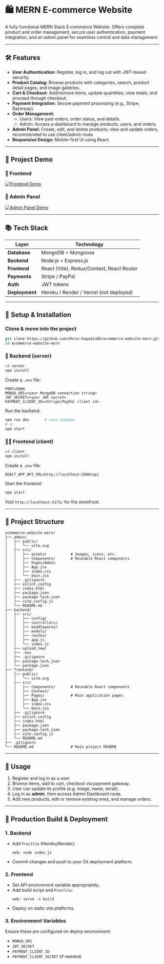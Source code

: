 # 🛍️ MERN E‑commerce Website 

A fully functional MERN Stack E‑commerce Website. Offers complete product and order management, secure user authentication, payment integration, and an admin panel for seamless control and data management.

---

## 🛠 Features

- **User Authentication:** Register, log in, and log out with JWT-based security.
- **Product Catalog:** Browse products with categories, search, product detail pages, and image galleries.
- **Cart & Checkout:** Add/remove items, update quantities, view totals, and proceed through checkout.
- **Payment Integration:** Secure payment processing (e.g., Stripe, Razorpay).
- **Order Management:**
  - Users: View past orders, order status, and details.
  - Admin: Access a dashboard to manage products, users, and orders.
- **Admin Panel:** Create, edit, and delete products; view and update orders, recommended to use client/admin route.
- **Responsive Design:** Mobile-first UI using React.

---

## 🎥 Project Demo

### 🔹 Frontend
[![Frontend Demo](https://img.icons8.com/clouds/100/000000/video-playlist.png)](https://res.cloudinary.com/drm14e8mg/video/upload/v1752845861/Frontend_ce9wpa.mp4)

### 🔹 Admin Panel
[![Admin Panel Demo](https://img.icons8.com/clouds/100/000000/video-playlist.png)](https://res.cloudinary.com/drm14e8mg/video/upload/v1752846246/Admin_Panel_xj81zw.mp4)

---

## 📚 Tech Stack

| Layer        | Technology                          |
|--------------|-------------------------------------|
| **Database** | MongoDB + Mongoose                  |
| **Backend**  | Node.js + Express.js                |
| **Frontend** | React (Vite), Redux/Context, React Router |
| **Payments** | Stripe / PayPal                     |
| **Auth**     | JWT tokens                          |
| **Deployment**| Heroku / Render / Vercel (not deployed)  |

---

## 🧩 Setup & Installation

### Clone & move into the project
```bash
git clone https://github.com/dhruv-kapadia03/ecommerce-website-mern.git
cd ecommerce-website-mern
```

### 🛒 Backend (server)
```bash
cd server
npm install
```
Create a `.env` file:
```
PORT=5000
MONGO_URI=<your MongoDB connection string>
JWT_SECRET=<your JWT secret>
PAYMENT_CLIENT_ID=<Stripe/PayPal client id>
```
Run the backend:
```bash
npm run dev       # uses nodemon
# or
npm start
```

### 🧑‍💻 Frontend (client)
```bash
cd client
npm install
```
Create a `.env` file:
```
REACT_APP_API_URL=http://localhost:5000/api
```
Start the frontend:
```bash
npm start
```

Visit `http://localhost:5173/` for the storefront.

---

## 📝 Project Structure

```
ecommerce-website-mern/
├── admin/                    
│   ├── public/
│   │   └── vite.svg
│   ├── src/
│   │   ├── assets/           # Images, icons, etc.
│   │   ├── Components/       # Reusable React components
│   │   ├── Pages/Admin       
│   │   ├── App.jsx
│   │   ├── index.css
│   │   └── main.jsx
│   ├── .gitignore
│   ├── eslint.config
│   ├── index.html
│   ├── package.json
│   ├── package-lock.json
│   ├── vite.config.js
│   └── README.md 
├── backend/                  
│   ├── src/  
│   │   ├── config/           
│   │   ├── controllers/       
│   │   ├── middlewares/            
│   │   ├── models/            
│   │   ├── routes/
│   │   ├── app.js
│   │   └── index.js
│   ├── upload_new/              
│   ├── .env                  
│   ├── .gitignore
│   ├── package-lock.json  
│   └── package.json
├── frontend/
│   ├── public/
│   │   └── vite.svg
│   ├── src/
│   │   ├── Components/       # Reusable React components
│   │   ├── Context/       
│   │   ├── Pages/            # Main application pages
│   │   ├── App.jsx
│   │   ├── index.css
│   │   └── main.jsx
│   ├── .gitignore
│   ├── eslint.config
│   ├── index.html
│   ├── package.json
│   ├── package-lock.json
│   ├── vite.config.js
│   └── README.md
├── .gitignore
└── README.md                 # Main project README
```

---

## 🎯 Usage

1. Register and log in as a user.
2. Browse items, add to cart, checkout via payment gateway.
3. User can update its profile (e.g. image, name, email).
4. Log in as **admin**, then access Admin Dashboard route.
5. Add new products, edit or remove existing ones, and manage orders.

---

## 🚀 Production Build & Deployment

### 1. Backend
- Add `Procfile` (Heroku/Render):
  ```
  web: node index.js
  ```
- Commit changes and push to your Git deployment platform.

### 2. Frontend
- Set API environment variable appropriately.
- Add build script and `Procfile`:
  ```
  web: serve -s build
  ```
- Deploy on static site platforms.

### 3. Environment Variables
Ensure these are configured on deploy environment:

- `MONGO_URI`
- `JWT_SECRET`
- `PAYMENT_CLIENT_ID`
- `PAYMENT_CLIENT_SECRET` (if needed)
